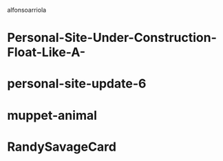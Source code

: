 alfonsoarriola
# Personal-Site-Under-Construction-Float-Like-A-
# personal-site-update-6
# muppet-animal
# RandySavageCard
